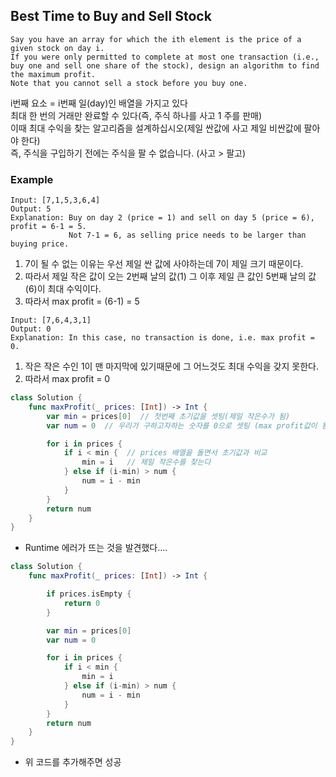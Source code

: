 ## Best Time to Buy and Sell Stock

```
Say you have an array for which the ith element is the price of a given stock on day i.
If you were only permitted to complete at most one transaction (i.e., buy one and sell one share of the stock), design an algorithm to find the maximum profit.
Note that you cannot sell a stock before you buy one.
```

i번째 요소 = i번째 일(day)인 배열을 가지고 있다<br>
최대 한 번의 거래만 완료할 수 있다(즉, 주식 하나를 사고 1 주를 판매) <br>
이때 최대 수익을 찾는 알고리즘을 설계하십시오(제일 싼값에 사고 제일 비싼값에 팔아야 한다)<br>
즉, 주식을 구입하기 전에는 주식을 팔 수 없습니다. (사고 > 팔고)


### Example

```
Input: [7,1,5,3,6,4]
Output: 5
Explanation: Buy on day 2 (price = 1) and sell on day 5 (price = 6), profit = 6-1 = 5.
             Not 7-1 = 6, as selling price needs to be larger than buying price.
```

1. 7이 될 수 없는 이유는 우선 제일 싼 값에 사야하는데 7이 제일 크기 때문이다.
2. 따라서 제일 작은 값이 오는 2번째 날의 값(1) 그 이후 제일 큰 값인 5번째 날의 값(6)이 최대 수익이다.
3. 따라서 max profit = (6-1) = 5

```
Input: [7,6,4,3,1]
Output: 0
Explanation: In this case, no transaction is done, i.e. max profit = 0.
```

1. 작은 작은 수인 1이 맨 마지막에 있기때문에 그 어느것도 최대 수익을 갖지 못한다.
2. 따라서 max profit = 0


```swift
class Solution {
    func maxProfit(_ prices: [Int]) -> Int {
        var min = prices[0]  // 첫번째 초기값을 셋팅(제일 작은수가 됨)
        var num = 0  // 우리가 구하고자하는 숫자를 0으로 셋팅 (max profit값이 됨)

        for i in prices {
            if i < min {  // prices 배열을 돌면서 초기값과 비교
                min = i   // 제일 작은수를 찾는다
            } else if (i-min) > num {
                num = i - min
            }
        }
        return num
    }
}
```

- Runtime 에러가 뜨는 것을 발견했다....

```swift
class Solution {
    func maxProfit(_ prices: [Int]) -> Int {

        if prices.isEmpty {
            return 0
        }

        var min = prices[0]
        var num = 0

        for i in prices {
            if i < min {
                min = i
            } else if (i-min) > num {
                num = i - min
            }
        }
        return num
    }
}
```

- 위 코드를 추가해주면 성공 

